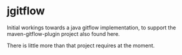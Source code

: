

jgitflow
========

Initial workings towards a java gitflow implementation, to support the maven-gitflow-plugin project also found here.

There is little more than that project requires at the moment.

